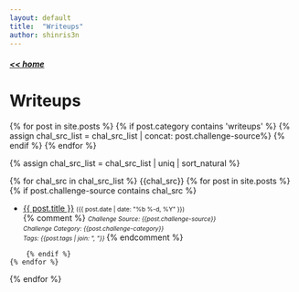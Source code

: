 ```yaml
---
layout: default
title:  "Writeups"
author: shinris3n
---
```

<h5><a href="{{site.url}}"> &lt;&lt; home </a></h5>
<p></p>

# Writeups
{% for post in site.posts %}
  	{% if post.category contains 'writeups' %}
  		{% assign chal_src_list = chal_src_list | concat: post.challenge-source%}
  	{% endif %}
{% endfor %}

{% assign chal_src_list = chal_src_list | uniq | sort_natural %} 

{% for chal_src in chal_src_list %}
	{{chal_src}}
	{% for post in site.posts %}
		{% if post.challenge-source contains chal_src %}

<ul>
  <li>
    <a href="{{ post.url }}">{{ post.title }}</a>
    <span class="date" style="font-size:0.75em;">({{ post.date | date: "%b %-d, %Y" }})</span><br>
    {% comment %}
    <span class="tags" style="font-size:0.75em; font-style:italic;">Challenge Source: {{post.challenge-source}} </span><br>
    <span class="tags" style="font-size:0.75em; font-style:italic;">Challenge Category: {{post.challenge-category}} </span><br>
    <span class="tags" style="font-size:0.75em; font-style:italic;">Tags: {{post.tags | join: ", "}} </span>
    {% endcomment %}
  </li>
</ul>

		{% endif %}
	{% endfor %}
{% endfor %}